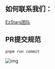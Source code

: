 ## 如何联系我们：


[EzStars团队](https://ezstars.github.io/EzMonitor/about.html)

## PR提交规范

```Plain
pnpm run commit
```

![img](https://dcna63fdf6da.feishu.cn/space/api/box/stream/download/asynccode/?code=ZmUwZGEwZjU3ZWZjYzAyNmQ3YjYzMDExNzI5MTQwYTRfRXlJdU9haE1WcTJJbDFhT0xIY2U0T1F1bWxNeHZqd1ZfVG9rZW46VXp5c2JSU1Rsb3pXMnh4cEI3S2N3a1NhbjZiXzE3NDM3ODk2NDI6MTc0Mzc5MzI0Ml9WNA)